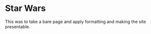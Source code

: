 Star Wars  
====================

This was to take a bare page and apply formatting and making the site presentable.